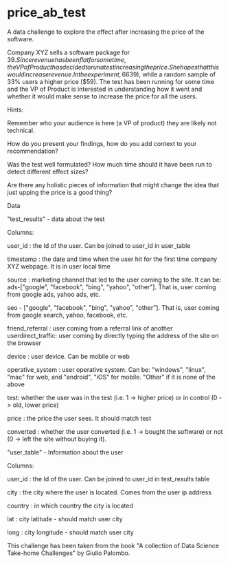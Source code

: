 # price_ab_test
A data challenge to explore the effect after increasing the price of the software. 

Company XYZ sells a software package for $39. Since revenue has been flat for some time, the
VP of Product has decided to run a test increasing the price. She hopes that this would increase
revenue. In the experiment, 66% of the users have seen the old price ($39), while a random
sample of 33% users a higher price ($59).
The test has been running for some time and the VP of Product is interested in understanding
how it went and whether it would make sense to increase the price for all the users.

Hints:

Remember who your audience is here (a VP of product) they are likely not technical.

How do you present your findings, how do you add context to your recommendation?

Was the test well formulated? How much time should it have been run to detect different
effect sizes?

Are there any holistic pieces of information that might change the idea that just upping
the price is a good thing?



Data

"test_results" - data about the test

Columns:

user_id : the Id of the user. Can be joined to user_id in user_table

timestamp : the date and time when the user hit for the first time company XYZ
webpage. It is in user local time

source : marketing channel that led to the user coming to the site. It can be:
ads-["google", "facebook", "bing", "yahoo", "other"]. That is, user coming from
google ads, yahoo ads, etc.

seo - ["google", "facebook", "bing", "yahoo", "other"]. That is, user coming from google search,
yahoo, facebook, etc.

friend_referral : user coming from a referral link of another userdirect_traffic: user coming by directly typing the address of the site on the browser

device : user device. Can be mobile or web

operative_system : user operative system. Can be: "windows", "linux", "mac" for web, and
"android", "iOS" for mobile. "Other" if it is none of the above

test: whether the user was in the test (i.e. 1 -> higher price) or in control (0 -> old, lower price)

price : the price the user sees. It should match test

converted : whether the user converted (i.e. 1 -> bought the software) or not (0 -> left the site
without buying it).

"user_table" - Information about the user

Columns:

user_id : the Id of the user. Can be joined to user_id in test_results table

city : the city where the user is located. Comes from the user ip address

country : in which country the city is located

lat : city latitude - should match user city

long : city longitude - should match user city

This challenge has been taken from the book "A collection of Data Science Take-home
Challenges" by Giulio Palombo.


